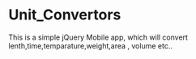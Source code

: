Unit_Convertors
===============

This is a simple jQuery Mobile app, which will convert lenth,time,temparature,weight,area , volume etc..
